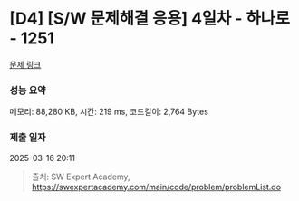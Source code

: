 # [D4] [S/W 문제해결 응용] 4일차 - 하나로 - 1251 

[문제 링크](https://swexpertacademy.com/main/code/problem/problemDetail.do?contestProbId=AV15StKqAQkCFAYD) 

### 성능 요약

메모리: 88,280 KB, 시간: 219 ms, 코드길이: 2,764 Bytes

### 제출 일자

2025-03-16 20:11



> 출처: SW Expert Academy, https://swexpertacademy.com/main/code/problem/problemList.do